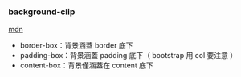 ### background-clip
[mdn](https://developer.mozilla.org/ja/docs/Web/CSS/background-clip)

-   border-box：背景涵蓋 border 底下
-   padding-box：背景涵蓋 padding 底下（ bootstrap 用 col 要注意 ）
-   content-box：背景僅涵蓋在 content 底下